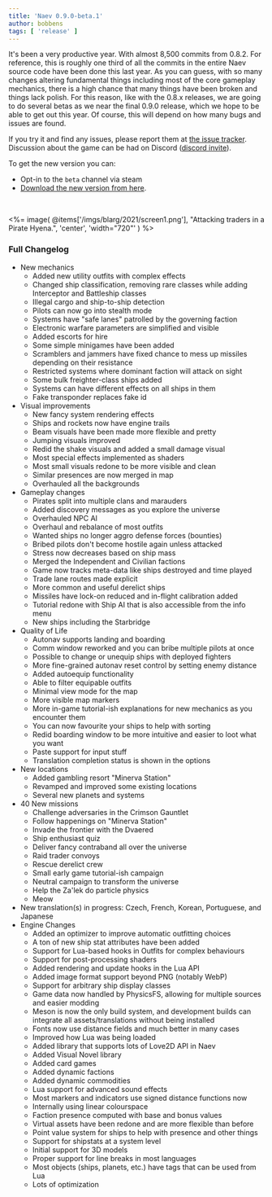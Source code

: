 ```yaml
---
title: 'Naev 0.9.0-beta.1'
author: bobbens
tags: [ 'release' ]
---
```


It's been a very productive year. With almost 8,500 commits from 0.8.2. For
reference, this is roughly one third of all the commits in the entire Naev
source code have been done this last year. As you can guess, with so many
changes altering fundamental things including most of the core gameplay
mechanics, there is a high chance that many things have been broken and things
lack polish. For this reason, like with the 0.8.x releases, we are going to do
several betas as we near the final 0.9.0 release, which we hope to be able to
get out this year. Of course, this will depend on how many bugs and issues are
found.

If you try it and find any issues, please report them at [the issue
tracker](https://github.com/naev/naev/issues). Discussion about the game can be
had on Discord ([discord invite](https://discord.com/invite/nd2M5BR)).

To get the new version you can:

* Opt-in to the `beta` channel via steam
* [Download the new version from here](https://github.com/naev/naev/releases/tag/v0.9.0-beta.1).

<br>

<%= image( @items['/imgs/blarg/2021/screen1.png'], "Attacking traders in a Pirate Hyena.", 'center', 'width="720"' ) %>

### Full Changelog
* New mechanics
   * Added new utility outfits with complex effects
   * Changed ship classification, removing rare classes while adding Interceptor and Battleship classes
   * Illegal cargo and ship-to-ship detection
   * Pilots can now go into stealth mode
   * Systems have "safe lanes" patrolled by the governing faction
   * Electronic warfare parameters are simplified and visible
   * Added escorts for hire
   * Some simple minigames have been added
   * Scramblers and jammers have fixed chance to mess up missiles depending on their resistance
   * Restricted systems where dominant faction will attack on sight
   * Some bulk freighter-class ships added
   * Systems can have different effects on all ships in them
   * Fake transponder replaces fake id
* Visual improvements
   * New fancy system rendering effects
   * Ships and rockets now have engine trails
   * Beam visuals have been made more flexible and pretty
   * Jumping visuals improved
   * Redid the shake visuals and added a small damage visual
   * Most special effects implemented as shaders
   * Most small visuals redone to be more visible and clean
   * Similar presences are now merged in map
   * Overhauled all the backgrounds
* Gameplay changes
   * Pirates split into multiple clans and marauders
   * Added discovery messages as you explore the universe
   * Overhauled NPC AI
   * Overhaul and rebalance of most outfits
   * Wanted ships no longer aggro defense forces (bounties)
   * Bribed pilots don't become hostile again unless attacked
   * Stress now decreases based on ship mass
   * Merged the Independent and Civilian factions
   * Game now tracks meta-data like ships destroyed and time played
   * Trade lane routes made explicit
   * More common and useful derelict ships
   * Missiles have lock-on reduced and in-flight calibration added
   * Tutorial redone with Ship AI that is also accessible from the info menu
   * New ships including the Starbridge
* Quality of Life
   * Autonav supports landing and boarding
   * Comm window reworked and you can bribe multiple pilots at once
   * Possible to change or unequip ships with deployed fighters
   * More fine-grained autonav reset control by setting enemy distance
   * Added autoequip functionality
   * Able to filter equipable outfits
   * Minimal view mode for the map
   * More visible map markers
   * More in-game tutorial-ish explanations for new mechanics as you encounter them
   * You can now favourite your ships to help with sorting
   * Redid boarding window to be more intuitive and easier to loot what you want
   * Paste support for input stuff
   * Translation completion status is shown in the options
* New locations
   * Added gambling resort "Minerva Station"
   * Revamped and improved some existing locations
   * Several new planets and systems
* 40 New missions
   * Challenge adversaries in the Crimson Gauntlet
   * Follow happenings on "Minerva Station"
   * Invade the frontier with the Dvaered
   * Ship enthusiast quiz
   * Deliver fancy contraband all over the universe
   * Raid trader convoys
   * Rescue derelict crew
   * Small early game tutorial-ish campaign
   * Neutral campaign to transform the universe
   * Help the Za'lek do particle physics
   * Meow
* New translation(s) in progress: Czech, French, Korean, Portuguese, and Japanese
* Engine Changes
   * Added an optimizer to improve automatic outfitting choices
   * A ton of new ship stat attributes have been added
   * Support for Lua-based hooks in Outfits for complex behaviours
   * Support for post-processing shaders
   * Added rendering and update hooks in the Lua API
   * Added image format support beyond PNG (notably WebP)
   * Support for arbitrary ship display classes
   * Game data now handled by PhysicsFS, allowing for multiple sources and easier modding
   * Meson is now the only build system, and development builds can integrate all assets/translations without being installed
   * Fonts now use distance fields and much better in many cases
   * Improved how Lua was being loaded
   * Added library that supports lots of Love2D API in Naev
   * Added Visual Novel library
   * Added card games
   * Added dynamic factions
   * Added dynamic commodities
   * Lua support for advanced sound effects
   * Most markers and indicators use signed distance functions now
   * Internally using linear colourspace
   * Faction presence computed with base and bonus values
   * Virtual assets have been redone and are more flexible than before
   * Point value system for ships to help with presence and other things
   * Support for shipstats at a system level
   * Initial support for 3D models
   * Proper support for line breaks in most languages
   * Most objects (ships, planets, etc.) have tags that can be used from Lua
   * Lots of optimization
